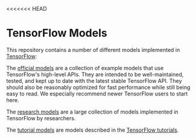 <<<<<<< HEAD
# TensorFlow Models

This repository contains a number of different models implemented in [TensorFlow](https://tensorflow.org):

The [official models](official) are a collection of example models that use TensorFlow's high-level APIs. They are intended to be well-maintained, tested, and kept up to date with the latest stable TensorFlow API. They should also be reasonably optimized for fast performance while still being easy to read. We especially recommend newer TensorFlow users to start here.

The [research models](research) are a large collection of models implemented in TensorFlow by researchers.

The [tutorial models](tutorials) are models described in the [TensorFlow tutorials](https://www.tensorflow.org/tutorials/).
